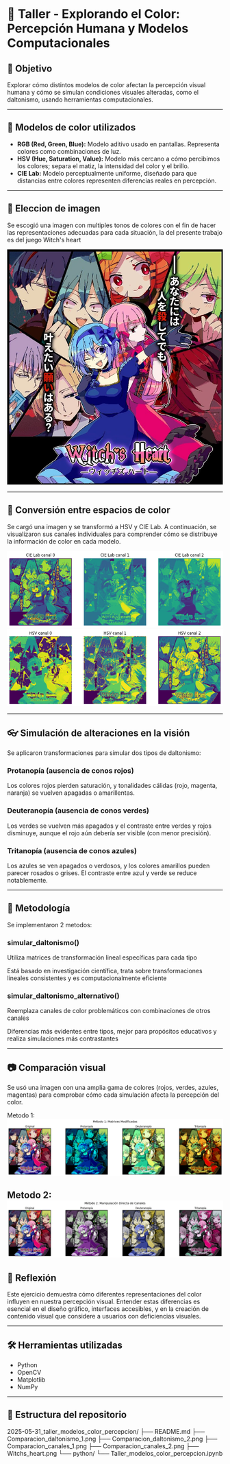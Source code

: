 # 🎨 Taller - Explorando el Color: Percepción Humana y Modelos Computacionales

## 🧠 Objetivo

Explorar cómo distintos modelos de color afectan la percepción visual humana y cómo se simulan condiciones visuales alteradas, como el daltonismo, usando herramientas computacionales.

---

## 📘 Modelos de color utilizados

- **RGB (Red, Green, Blue):** Modelo aditivo usado en pantallas. Representa colores como combinaciones de luz.
- **HSV (Hue, Saturation, Value):** Modelo más cercano a cómo percibimos los colores; separa el matiz, la intensidad del color y el brillo.
- **CIE Lab:** Modelo perceptualmente uniforme, diseñado para que distancias entre colores representen diferencias reales en percepción.

---

## 📘 Eleccion de imagen

Se escogió una imagen con multiples tonos de colores con el fin de hacer las representaciones adecuadas para cada situación, la del presente trabajo es del juego Witch's heart

![Imagen escogida](Witchs_heart.jpg)

---

## 🔁 Conversión entre espacios de color

Se cargó una imagen y se transformó a HSV y CIE Lab. A continuación, se visualizaron sus canales individuales para comprender cómo se distribuye la información de color en cada modelo.

![HSV](Comparacion_canales_1.png)
![CIE](Comparacion_canales_2.png)

---

## 👓 Simulación de alteraciones en la visión

Se aplicaron transformaciones para simular dos tipos de daltonismo:

### Protanopía (ausencia de conos rojos)

Los colores rojos pierden saturación, y tonalidades cálidas (rojo, magenta, naranja) se vuelven apagadas o amarillentas.

### Deuteranopía (ausencia de conos verdes)

Los verdes se vuelven más apagados y el contraste entre verdes y rojos disminuye, aunque el rojo aún debería ser visible (con menor precisión).

### Tritanopía (ausencia de conos azules)

Los azules se ven apagados o verdosos, y los colores amarillos pueden parecer rosados o grises. El contraste entre azul y verde se reduce notablemente.

---

## 📘 Metodología

Se implementaron 2 metodos:

### simular_daltonismo()

Utiliza matrices de transformación lineal específicas para cada tipo

Está basado en investigación científica, trata sobre transformaciones lineales consistentes y es computacionalmente eficiente

### simular_daltonismo_alternativo()

Reemplaza canales de color problemáticos con combinaciones de otros canales

Diferencias más evidentes entre tipos, mejor para propósitos educativos y realiza simulaciones más contrastantes

---

## 📷 Comparación visual

Se usó una imagen con una amplia gama de colores (rojos, verdes, azules, magentas) para comprobar cómo cada simulación afecta la percepción del color.

Metodo 1:
![Comparacion visual](Comparacion_daltonismo_1.png)

Metodo 2:
![Comparacion visual](Comparacion_daltonismo_2.png)
---

## 💬 Reflexión

Este ejercicio demuestra cómo diferentes representaciones del color influyen en nuestra percepción visual. Entender estas diferencias es esencial en el diseño gráfico, interfaces accesibles, y en la creación de contenido visual que considere a usuarios con deficiencias visuales.

---

## 🛠️ Herramientas utilizadas

- Python
- OpenCV
- Matplotlib
- NumPy

---

## 📁 Estructura del repositorio

2025-05-31_taller_modelos_color_percepcion/
├── README.md
├── Comparacion_daltonismo_1.png
├── Comparacion_daltonismo_2.png
├── Comparacion_canales_1.png
├── Comparacion_canales_2.png
├── Witchs_heart.png
└── python/
    └── Taller_modelos_color_percepcion.ipynb
